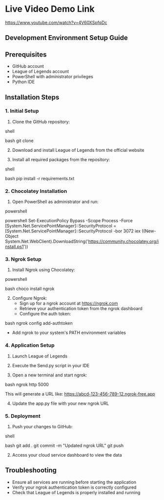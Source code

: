 # Live Video Demo Link
https://www.youtube.com/watch?v=4V60XSpfqDc

## Development Environment Setup Guide

## Prerequisites
- GitHub account
- League of Legends account
- PowerShell with administrator privileges
- Python IDE

## Installation Steps

### 1. Initial Setup
1. Clone the GitHub repository:
   
shell

bash
   git clone <repository-url>
   

2. Download and install League of Legends from the official website
   
3. Install all required packages from the repository:
   
shell

bash
   pip install -r requirements.txt
   

### 2. Chocolatey Installation
1. Open PowerShell as administrator and run:
   
powershell

powershell
   Set-ExecutionPolicy Bypass -Scope Process -Force
   [System.Net.ServicePointManager]::SecurityProtocol = [System.Net.ServicePointManager]::SecurityProtocol -bor 3072
   iex ((New-Object System.Net.WebClient).DownloadString('https://community.chocolatey.org/install.ps1'))
   

### 3. Ngrok Setup
1. Install Ngrok using Chocolatey:
   
powershell

bash
   choco install ngrok
   

2. Configure Ngrok:
   - Sign up for a ngrok account at https://ngrok.com
   - Retrieve your authentication token from the ngrok dashboard
   - Configure the auth token:
     
bash
     ngrok config add-authtoken <your-auth-token>
     
   - Add ngrok to your system's PATH environment variables

### 4. Application Setup
1. Launch League of Legends

2. Execute the Send.py script in your IDE

3. Open a new terminal and start ngrok:
   
bash
   ngrok http 5000
   
   This will generate a URL like: https://abcd-123-456-789-12.ngrok-free.app

4. Update the app.py file with your new ngrok URL

### 5. Deployment
1. Push your changes to GitHub:
   
shell

bash
   git add .
   git commit -m "Updated ngrok URL"
   git push
   

2. Access your cloud service dashboard to view the data

## Troubleshooting
- Ensure all services are running before starting the application
- Verify your ngrok authentication token is correctly configured
- Check that League of Legends is properly installed and running
